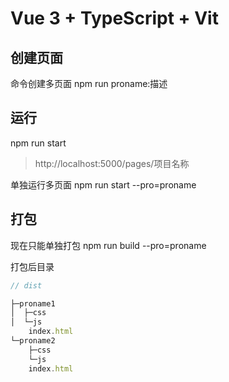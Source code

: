 # Vue 3 + TypeScript + Vit
## 创建页面
命令创建多页面
npm run proname:描述

## 运行
npm run start
> http://localhost:5000/pages/项目名称

单独运行多页面
npm run start --pro=proname

## 打包
现在只能单独打包
npm run build --pro=proname

打包后目录
```js
// dist

├─proname1
│  ├─css
│  └─js
    index.html
└─proname2
    ├─css
    └─js
    index.html
```